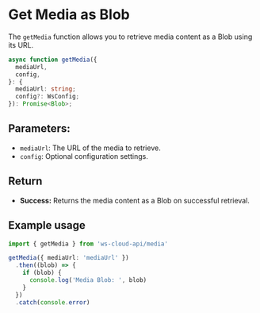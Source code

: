 # Get Media as Blob

[<Badge type="tip" text="api docs" />](https://developers.facebook.com/docs/whatsapp/cloud-api/reference/media#get-media)

The `getMedia` function allows you to retrieve media content as a Blob using its URL.

```ts
async function getMedia({
  mediaUrl,
  config,
}: {
  mediaUrl: string;
  config?: WsConfig;
}): Promise<Blob>;
```

## Parameters:

- `mediaUrl`: The URL of the media to retrieve.
- `config`: Optional configuration settings.

## Return

- **Success:** Returns the media content as a Blob on successful retrieval.

## Example usage

```ts
import { getMedia } from 'ws-cloud-api/media'

getMedia({ mediaUrl: 'mediaUrl' })
  .then((blob) => {
    if (blob) {
      console.log('Media Blob: ', blob)
    }
  })
  .catch(console.error)
```